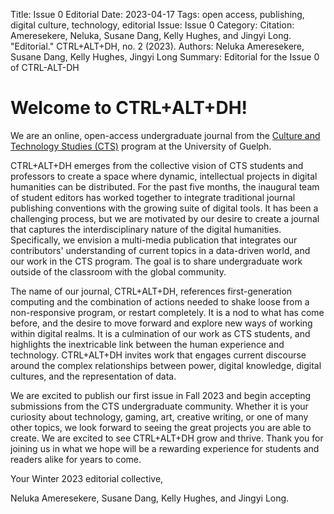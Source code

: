 Title: Issue 0 Editorial
Date: 2023-04-17
Tags: open access, publishing, digital culture, technology, editorial
Issue: Issue 0
Category: 
Citation: Ameresekere, Neluka, Susane Dang, Kelly Hughes, and Jingyi Long. "Editorial." CTRL+ALT+DH, no. 2 (2023).
Authors: Neluka Ameresekere, Susane Dang, Kelly Hughes, Jingyi Long
Summary: Editorial for the Issue 0 of CTRL-ALT-DH


# Welcome to CTRL+ALT+DH!

We are an online, open-access undergraduate journal from the [Culture and Technology Studies (CTS)](https://www.uoguelph.ca/arts/cts) program at the University of Guelph. 

CTRL+ALT+DH emerges from the collective vision of CTS students and professors to create a space where dynamic, intellectual projects in digital humanities can be distributed. For the past five months, the inaugural team of student editors has worked together to integrate traditional journal publishing conventions with the growing suite of digital tools. It has been a challenging process, but we are motivated by our desire to create a journal that captures the interdisciplinary nature of the digital humanities. Specifically, we envision a multi-media publication that integrates our contributors' understanding of current topics in a data-driven world, and our work in the CTS program. The goal is to share undergraduate work outside of the classroom with the global community. 

The name of our journal, CTRL+ALT+DH, references first-generation computing and the combination of actions needed to shake loose from a non-responsive program, or restart completely. It is a nod to what has come before, and the desire to move forward and explore new ways of working within digital realms. It is a culmination of our work as CTS students, and highlights the inextricable link between the human experience and technology. CTRL+ALT+DH invites work that engages current discourse around the complex relationships between power, digital knowledge, digital cultures, and the representation of data.

We are excited to publish our first issue in Fall 2023 and begin accepting submissions from the CTS undergraduate community. Whether it is your curiosity about technology, gaming, art, creative writing, or one of many other topics, we look forward to seeing the great projects you are able to create. We are excited to see CTRL+ALT+DH grow and thrive. Thank you for joining us in what we hope will be a rewarding experience for students and readers alike for years to come.


Your Winter 2023 editorial collective,

Neluka Ameresekere, Susane Dang, Kelly Hughes, and Jingyi Long.